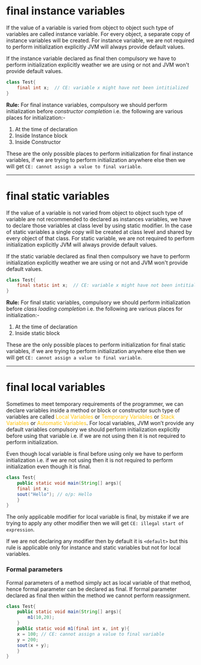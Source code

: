 # final instance variables

If the value of a variable is varied from object to object such type of variables are called instance variable. For every object, a separate copy of instance variables will be created.
For instance variable, we are not required to perform initialization explicitly JVM will always provide default values.

If the instance variable declared as final then compulsory we have to perform initialization explicitly weather we are using or not and JVM won't provide default values.
```java
class Test{
	final int x;  // CE: variable x might have not been intitialized
}
```

**Rule:** For final instance variables, compulsory we should perform initialization before *constructor completion* i.e. the following are various places for initialization:- 
1. At the time of declaration
2. Inside Instance block
3. Inside Constructor

These are the only possible places to perform initialization for final instance variables, if we are trying to perform initialization anywhere else then we will get `CE: cannot assign a value to final variable`.

---

# final static variables

If the value of a variable is not varied from object to object such type of variable are not recommended to declared as instances variables, we have to declare those variables at class level by using static modifier.
In the case of static variables a single copy will be created at class level and shared by every object of that class.
For static variable, we are not required to perform initialization explicitly JVM will always provide default values.

If the static variable declared as final then compulsory we have to perform initialization explicitly weather we are using or not and JVM won't provide default values.
```java
class Test{
	final static int x;  // CE: variable x might have not been intitialized
}
```

**Rule:** For final static variables, compulsory we should perform initialization before *class loading completion* i.e. the following are various places for initialization:-
1. At the time of declaration
2. Inside static block

These are the only possible places to perform initialization for final static variables, if we are trying to perform initialization anywhere else then we will get `CE: cannot assign a value to final variable`.

---

# final local variables

Sometimes to meet temporary requirements of the programmer, we can declare variables inside a method or block or constructor such type of variables are called <span style="color:rgb(255, 192, 0)">Local Variables</span> or <span style="color:rgb(255, 192, 0)">Temporary Variables</span> or <span style="color:rgb(255, 192, 0)">Stack Variables</span> or <span style="color:rgb(255, 192, 0)">Automatic Variables</span>.
For local variables, JVM won’t provide any default variables compulsory we should perform initialization explicitly before using that variable i.e. if we are not using then it is not required to perform initialization.

Even though local variable is final before using only we have to perform initialization i.e. if we are not using then it is not required to perform initialization even though it is final.
```java
class Test{
	public static void main(String[] args){
	final int x;
	sout("Hello"); // o/p: Hello
	}
}
```

The only applicable modifier for local variable is final, by mistake if we are trying to apply any other modifier then we will get 
`CE: illegal start of expression`.

If we are not declaring any modifier then by default it is `<default>` but this rule is applicable only for instance and static variables but not for local variables.

### Formal parameters 
Formal parameters of a method simply act as local variable of that method, hence formal parameter can be declared as final. If formal parameter declared as final then within the method we cannot perform reassignment.
```java
class Test{
	public static void main(String[] args){
		m1(10,20);
	}
	public static void m1(final int x, int y){
	x = 100; // CE: cannot assign a value to final variable
	y = 200;
	sout(x + y);
	}
}
```